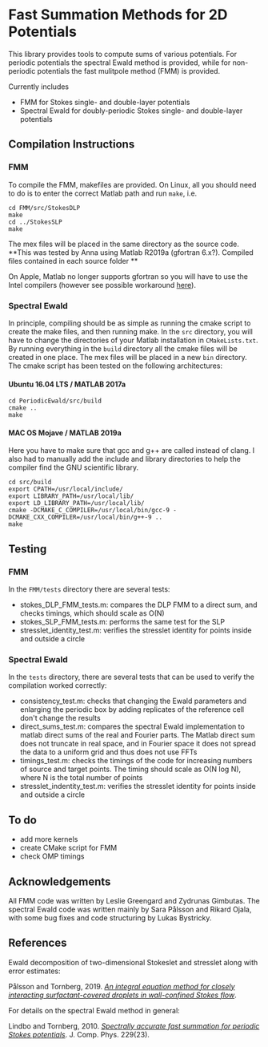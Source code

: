 # Fast Summation Methods for 2D Potentials

This library provides tools to compute sums of various potentials. For periodic potentials the spectral Ewald method is provided, while for non-periodic potentials the fast mulitpole method (FMM) is provided. 

Currently includes
* FMM for Stokes single- and double-layer potentials
* Spectral Ewald for doubly-periodic Stokes single- and double-layer potentials

## Compilation Instructions

### FMM

To compile the FMM, makefiles are provided. On Linux, all you should need to do is to enter the correct Matlab path and run `make`, i.e.

	cd FMM/src/StokesDLP
	make
	cd ../StokesSLP
	make

The mex files will be placed in the same directory as the source code. **This was tested by Anna using Matlab R2019a (gfortran 6.x?). Compiled files contained in each source folder **


On Apple, Matlab no longer supports gfortran so you will have to use the Intel compilers (however see possible workaround [here](https://se.mathworks.com/matlabcentral/answers/338303-how-to-set-up-mex-with-gfortran-on-mac)).

### Spectral Ewald
In principle, compiling should be as simple as running the cmake script to create the make files, and then running make. In the `src` directory, you will have to change the directories of your Matlab installation in `CMakeLists.txt`. By running everything in the `build` directory all the cmake files will be created in one place. The mex files will be placed in a new `bin` directory. The cmake script has been tested on the following architectures:

#### Ubuntu 16.04 LTS / MATLAB 2017a

	cd PeriodicEwald/src/build
	cmake ..
	make

#### MAC OS Mojave / MATLAB 2019a

Here you have to make sure that gcc and g++ are called instead of clang. I also had to manually add the include and library directories to help the compiler find the GNU scientific library.

	cd src/build
	export CPATH=/usr/local/include/
	export LIBRARY_PATH=/usr/local/lib/
	export LD_LIBRARY_PATH=/usr/local/lib/
	cmake -DCMAKE_C_COMPILER=/usr/local/bin/gcc-9 -DCMAKE_CXX_COMPILER=/usr/local/bin/g++-9 .. 
	make

## Testing

### FMM

In the `FMM/tests` directory there are several tests:
* stokes_DLP_FMM_tests.m: compares the DLP FMM to a direct sum, and checks timings, which should scale as O(N)
* stokes_SLP_FMM_tests.m: performs the same test for the SLP
* stresslet_identity_test.m: verifies the stresslet identity for points inside and outside a circle

### Spectral Ewald
In the `tests` directory, there are several tests that can be used to verify the compilation worked correctly:
* consistency_test.m: checks that changing the Ewald parameters and enlarging the periodic box by adding replicates of the reference cell don't change the results
* direct_sums_test.m: compares the spectral Ewald implementation to matlab direct sums of the real and Fourier parts. The Matlab direct sum does not truncate in real space, and in Fourier space it does not spread the data to a uniform grid and thus does not use FFTs
* timings_test.m: checks the timings of the code for increasing numbers of source and target points. The timing should scale as O(N log N), where N is the total number of points
* stresslet_indentity_test.m: verifies the stresslet identity for points inside and outside a circle


## To do

* add more kernels
* create CMake script for FMM
* check OMP timings

## Acknowledgements

All FMM code was written by Leslie Greengard and Zydrunas Gimbutas. The spectral Ewald code was written mainly by Sara Pålsson and Rikard Ojala, with some bug fixes and code structuring by Lukas Bystricky. 

## References

Ewald decomposition of two-dimensional Stokeslet and stresslet along with error estimates:

Pålsson and Tornberg, 2019. [*An integral equation method for closely interacting surfactant-covered droplets in wall-confined Stokes flow*](https://arxiv.org/abs/1909.12581).

For details on the spectral Ewald method in general:

Lindbo and Tornberg, 2010. [*Spectrally accurate fast summation for periodic Stokes potentials*](https://www.sciencedirect.com/science/article/pii/S0021999110004730). J. Comp. Phys. 229(23). 
